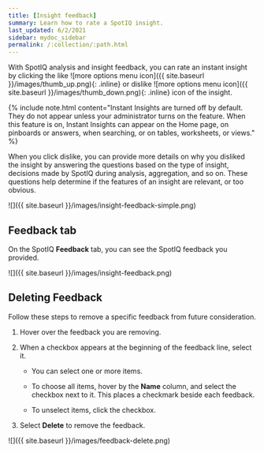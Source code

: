 ```yaml
---
title: [Insight feedback]
summary: Learn how to rate a SpotIQ insight.
last_updated: 6/2/2021
sidebar: mydoc_sidebar
permalink: /:collection/:path.html
---
```

With SpotIQ analysis and insight feedback, you can rate an instant insight by clicking the like ![more options menu icon]({{ site.baseurl }}/images/thumb_up.png){: .inline} or dislike ![more options menu icon]({{ site.baseurl }}/images/thumb_down.png){: .inline} icon of the insight.

{% include note.html content="Instant Insights are turned off by default. They do not appear unless your administrator turns on the feature. When this feature is on, Instant Insights can appear on the Home page, on pinboards or answers, when searching, or on tables, worksheets, or views." %}

When you click dislike, you can provide more details on why you disliked the insight by answering the questions based on the type of insight, decisions made by SpotIQ during analysis, aggregation, and so on. These questions help determine if the features of an insight are relevant, or too obvious.

![]({{ site.baseurl }}/images/insight-feedback-simple.png)


<!-- The following are examples of questions based on different types of insights.

*Anomaly insight:* <br>
![]({{ site.baseurl }}/images/anomaly_insight.png)

*Trend insight:* <br>
![]({{ site.baseurl }}/images/trend_insight.png)

*Cross-correlation insight:* <br>
![]({{ site.baseurl }}/images/cross_corr_insight.png)

{% include note.html content="Feedback is enabled for insights generated from Spotiq analyze but not instant insights that are computed in the background."%}
-->
## Feedback tab

On the SpotIQ **Feedback** tab, you can see the SpotIQ feedback you provided.

![]({{ site.baseurl }}/images/insight-feedback.png)

## Deleting Feedback

Follow these steps to remove a specific feedback from future consideration.

1. Hover over the feedback you are removing.

2. When a checkbox appears at the beginning of the feedback line, select it.  

   * You can select one or more items.  

   * To choose all items, hover by the **Name** column, and select the checkbox next to it.
 This places a checkmark beside each feedback.  

   * To unselect items, click the checkbox.  

3. Select **Delete** to remove the feedback.

![]({{ site.baseurl }}/images/feedback-delete.png)
